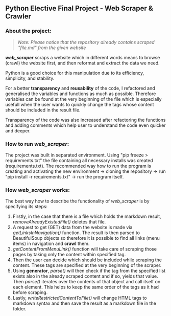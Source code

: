## Python Elective Final Project - Web Scraper & Crawler
### About the project:
>_Note: Please notice that the repository already contains scraped "file.md" from the given website_

**_web_scraper_** scraps a website which in different words means to browse (crawl) the website first, and then reformat and extract the data we need. 

Python is a good choice for this manipulation due to its efficiency, simplicity, and stability.

For a better **transparency** and **reusability** of the code, I refactored and generalised the variables and functions as much as possible. Therefore variables can be found at the very beginning of the file which is especially usefull when the user wants to quickly change the tags whose content should be included in the result file. 

Transparency of the code was also increased after refactoring the functions and adding comments which help user to understand the code even quicker and deeper.

### How to run _web_scraper_:
The project was built in separated environment. Using "pip freeze > requirements.txt" the file containing all necessary installs was created (requirements.txt). The recommended way how to run the program is creating and activating the new environment -> cloning the repository -> run "pip install -r requirements.txt" -> run the program itself.

### How _web_scraper_ works:
The best way how to describe the functionality of _web_scraper_ is by specifying its steps:

1. Firstly, in the case that there is a file which holds the markdown result, _removeAlreadyExistedFile()_ deletes that file.
2. A request to get (GET) data from the website is made via _getLinksInNavigation()_ function. The result is then parsed to BeautifulSoup objects so therefore it is possible to find all links (menu items) in navigation and **crawl** them.
3. _getContentFromMenuLink()_ function will take care of scraping those pages by taking only the content within specified tag. 
4. Then the user can decide which <tags> should be included while scraping the content. These tags are specified at the very beginning of the scraper.
5. Using **generator**, _parse()_ will then check if the tag from the specified list exists also in the already scraped content and if so, yields that value. Then _parse()_ iterates over the contents of that object and call itself on each element. This helps to keep the same order of the tags as it had before scraping.
6. Lastly, _writeRestrictedContentToFile()_ will change HTML tags to markdown syntax and then save the result as a markdown file in the folder.
